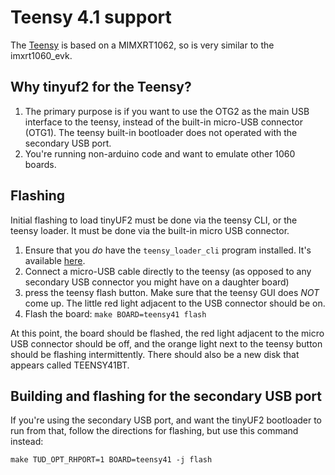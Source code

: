 # Teensy 4.1 support

The [Teensy](https://www.pjrc.com/store/teensy41.html) is based on a MIMXRT1062, so is very similar to the imxrt1060_evk.

## Why tinyuf2 for the Teensy?

1. The primary purpose is if you want to use the OTG2 as the main USB interface to the teensy, instead of the built-in micro-USB connector (OTG1).  The teensy built-in bootloader does not operated with the secondary USB port.
2. You're running non-arduino code and want to emulate other 1060 boards.


## Flashing
Initial flashing to load tinyUF2 must be done via the teensy CLI, or the teensy loader.  It must be done via the built-in micro USB connector.

1. Ensure that you *do* have the `teensy_loader_cli` program installed.  It's available [here](https://www.pjrc.com/teensy/loader_cli.html).
1. Connect a micro-USB cable directly to the teensy (as opposed to any secondary USB connector you might have on a daughter board)
1. press the teensy flash button.  Make sure that the teensy GUI does *NOT* come up.  The little red light adjacent to the USB connector should be on.
1. Flash the board:
```make BOARD=teensy41 flash```

At this point, the board should be flashed, the red light adjacent to the micro USB connector should be off, and the orange light next to the teensy button should be flashing intermittently.  There should also be a new disk that appears called TEENSY41BT.

## Building and flashing for the secondary USB port
If you're using the secondary USB port, and want the tinyUF2 bootloader to run from that, follow the directions for flashing, but use this command instead:

```make TUD_OPT_RHPORT=1 BOARD=teensy41 -j flash```
